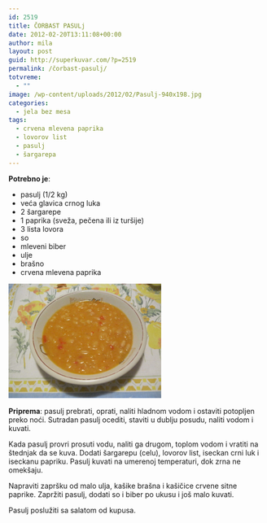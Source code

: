 ```yaml
---
id: 2519
title: ČORBAST PASULj
date: 2012-02-20T13:11:08+00:00
author: mila
layout: post
guid: http://superkuvar.com/?p=2519
permalink: /čorbast-pasulj/
totvreme:
  - ""
image: /wp-content/uploads/2012/02/Pasulj-940x198.jpg
categories:
  - jela bez mesa
tags:
  - crvena mlevena paprika
  - lovorov list
  - pasulj
  - šargarepa
---
```

**Potrebno je**:

  * pasulj (1/2 kg)
  * veća glavica crnog luka
  * 2 šargarepe
  * 1 paprika (sveža, pečena ili iz turšije)
  * 3 lista lovora
  * so
  * mleveni biber
  * ulje
  * brašno
  * crvena mlevena paprika

<img class="alignnone size-medium wp-image-2520" title="Pasulj" src="/wp-content/uploads/2012/02/Pasulj-1024x768.jpg" alt="" width="300" height="225" /> 

**Priprema**: pasulj prebrati, oprati, naliti hladnom vodom i ostaviti potopljen preko noći. Sutradan pasulj ocediti, staviti u dublju posudu, naliti vodom i kuvati.

Kada pasulj provri prosuti vodu, naliti ga drugom, toplom vodom i vratiti na štednjak da se kuva. Dodati šargarepu (celu), lovorov list, iseckan crni luk i iseckanu papriku. Pasulj kuvati na umerenoj temperaturi, dok zrna ne omekšaju.

Napraviti zapršku od malo ulja, kašike brašna i kašičice crvene sitne paprike. Zapržiti pasulj, dodati so i biber po ukusu i još malo kuvati.

Pasulj poslužiti sa salatom od kupusa.